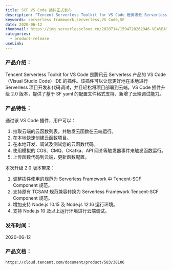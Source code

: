 ```yaml
---
title: SCF VS Code 插件正式发布
description: "Tencent Serverless Toolkit for VS Code 是腾讯云 Serverless 产品的 VS Code（Visual Studio Code）IDE 的插件。该插件可以让您更好地在本地进行 Serverless 项目开发和代码调试，并且轻松将项目部署到云端。VS Code 插件升级 2.0 版本，提供了基于 SF yaml 的配置文件格式支持、新增了云端调试能力。"
keywords: serverless framework,serverless,VS Code,SF
date: 2020-06-12
thumbnail: https://img.serverlesscloud.cn/2020714/1594728262946-%E4%BA%91%E5%87%BD%E6%95%B0%20SCF%20VS%20Code.jpg
categories:
  - product-release
useLink: 
---
```


### 产品介绍：

Tencent Serverless Toolkit for VS Code 是腾讯云 Serverless 产品的 VS Code（Visual Studio Code）IDE 的插件。该插件可以让您更好地在本地进行 Serverless 项目开发和代码调试，并且轻松将项目部署到云端。VS Code 插件升级 2.0 版本，提供了基于 SF yaml 的配置文件格式支持、新增了云端调试能力。

### 产品特性：

通过该 VS Code 插件，用户可以：

1. 拉取云端的云函数列表，并触发云函数在云端运行。
2. 在本地快速创建云函数项目。
3. 在本地开发、调试及测试您的云函数代码。
4. 使用模拟的 COS、CMQ、CKafka、API 网关等触发器事件来触发函数运行。
5. 上传函数代码到云端，更新函数配置。

本次升级 2.0 版本带来：

1. 调整插件使用的规范为 Serverless Framework 中 Tencent-SCF Component 规范。
2. 支持原有 TCSAM 规范兼容转换为 Serverless Framework  Tencent-SCF Component 规范。
3. 增加支持 Node.js 10.15 及 Node.js 12.16 运行环境。
4. 支持 Node.js 10 及以上运行环境进行云端调试。

### 发布时间：

2020-06-12

### 产品文档：

`https://cloud.tencent.com/document/product/583/38106`



